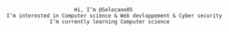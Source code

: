                           Hi, I’m @Selecano05
    I’m interested in Computer science & Web devloppement & Cyber security
                  I’m currently learning Computer science
